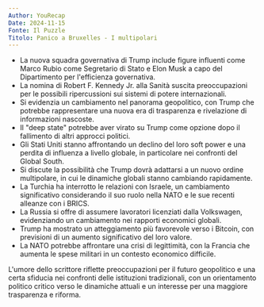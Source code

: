 ```yaml
---
Author: YouRecap
Date: 2024-11-15
Fonte: Il Puzzle
Titolo: Panico a Bruxelles - I multipolari
---
```


- La nuova squadra governativa di Trump include figure influenti come Marco Rubio come Segretario di Stato e Elon Musk a capo del Dipartimento per l'efficienza governativa.
- La nomina di Robert F. Kennedy Jr. alla Sanità suscita preoccupazioni per le possibili ripercussioni sui sistemi di potere internazionali.
- Si evidenzia un cambiamento nel panorama geopolitico, con Trump che potrebbe rappresentare una nuova era di trasparenza e rivelazione di informazioni nascoste.
- Il "deep state" potrebbe aver virato su Trump come opzione dopo il fallimento di altri approcci politici.
- Gli Stati Uniti stanno affrontando un declino del loro soft power e una perdita di influenza a livello globale, in particolare nei confronti del Global South.
- Si discute la possibilità che Trump dovrà adattarsi a un nuovo ordine multipolare, in cui le dinamiche globali stanno cambiando rapidamente.
- La Turchia ha interrotto le relazioni con Israele, un cambiamento significativo considerando il suo ruolo nella NATO e le sue recenti alleanze con i BRICS.
- La Russia si offre di assumere lavoratori licenziati dalla Volkswagen, evidenziando un cambiamento nei rapporti economici globali.
- Trump ha mostrato un atteggiamento più favorevole verso i Bitcoin, con previsioni di un aumento significativo del loro valore.
- La NATO potrebbe affrontare una crisi di legittimità, con la Francia che aumenta le spese militari in un contesto economico difficile.

L'umore dello scrittore riflette preoccupazioni per il futuro geopolitico e una certa sfiducia nei confronti delle istituzioni tradizionali, con un orientamento politico critico verso le dinamiche attuali e un interesse per una maggiore trasparenza e riforma.
